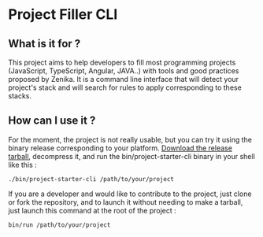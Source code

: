 # Project Filler CLI

## What is it for ?

This project aims to help developers to fill most programming projects (JavaScript, TypeScript, Angular, JAVA..) with tools and good practices proposed by Zenika. It is a command line interface that will detect your project's stack and will search for rules to apply corresponding to these stacks.

## How can I use it ?

For the moment, the project is not really usable, but you can try it using the binary release corresponding to your platform. [Download the release tarball](https://github.com/DX-DeveloperExperience/project-starter/releases), decompress it, and run the bin/project-starter-cli binary in your shell like this :

`./bin/project-starter-cli /path/to/your/project`

If you are a developer and would like to contribute to the project, just clone or fork the repository, and to launch it without needing to make a tarball, just launch this command at the root of the project :

`bin/run /path/to/your/project`
